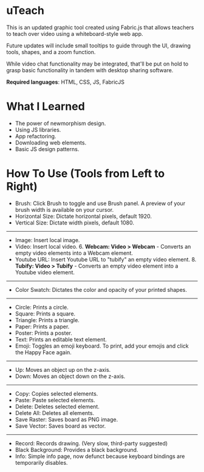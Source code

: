 # uTeach

This is an updated graphic tool created using Fabric.js that allows teachers to teach over video using a whiteboard-style web app.

Future updates will include small tooltips to guide through the UI, drawing tools, shapes, and a zoom function.

While video chat functionality may be integrated, that'll be put on hold to grasp basic functionality in tandem with desktop sharing software.

**Required languages**: HTML, CSS, JS, FabricJS

# What I Learned

* The power of newmorphism design. 
* Using JS libraries.
* App refactoring.
* Downloading web elements.
* Basic JS design patterns. 

# How To Use (Tools from Left to Right)

- Brush: Click Brush to toggle and use Brush panel. A preview of your brush width is available on your cursor.
- Horizontal Size: Dictate horizontal pixels, default 1920. 
- Vertical Size: Dictate width pixels, default 1080.
---
- Image: Insert local image. 
- Video: Insert local video. 
	6. **Webcam: Video > Webcam** - Converts an empty video elements into a Webcam element. 
- Youtube URL: Insert Youtube URL to "tubify" an empty video element. 
    8. **Tubify: Video > Tubify** - Converts an empty video element into a Youtube video element. 
---
- Color Swatch: Dictates the color and opacity of your printed shapes. 
---
- Circle: Prints a circle.
- Square: Prints a square.
- Triangle: Prints a triangle.
- Paper: Prints a paper. 
- Poster: Prints a poster.
- Text: Prints an editable text element. 
- Emoji: Toggles an emoji keyboard. To print, add your emojis and click the Happy Face again. 
---
- Up: Moves an object up on the z-axis.
- Down: Moves an object down on the z-axis.
---
- Copy: Copies selected elements. 
- Paste: Paste selected elements. 
- Delete: Deletes selected element. 
- Delete All: Deletes all elements. 
- Save Raster: Saves board as PNG image. 
- Save Vector: Saves board as vector. 
---
- Record: Records drawing. (Very slow, third-party suggested)
- Black Background: Provides a black background. 
- Info: Simple info page, now defunct because keyboard bindings are temporarily disables. 